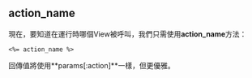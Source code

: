 ## action\_name

現在，要知道在運行時哪個View被呼叫，我們只需使用**action\_name**方法：

	<%= action_name %>

回傳值將使用**params[:action]**一樣，但更優雅。